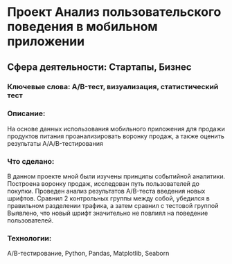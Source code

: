 # Проект Анализ пользовательского поведения в мобильном приложении

## Сфера деятельности: Стартапы, Бизнес

### Ключевые слова: A/B-тест, визуализация, статистический тест

### Описание:

На основе данных использования мобильного приложения для продажи продуктов питания проанализировать воронку продаж,
а также оценить результаты A/A/B-тестирования 

### Что сделано:

В данном проекте мной были изучены принципы событийной аналитики. Построена 
воронку продаж, исследован путь пользователей до покупки. Проведен анализ
результатов A/B-теста введения новых шрифтов. Сравнил 2 контрольных группы между
собой, убедился в правильном разделении трафика, а затем сравнил с тестовой группой
Выявлено, что новый шрифт значительно не повлиял на поведение пользователей.

### Технологии:

A/B-тестирование, Python, Pandas, Matplotlib, Seaborn

